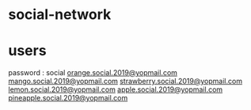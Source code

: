 # social-network

# users
password : social
orange.social.2019@yopmail.com
mango.social.2019@yopmail.com
strawberry.social.2019@yopmail.com
lemon.social.2019@yopmail.com
apple.social.2019@yopmail.com
pineapple.social.2019@yopmail.com

